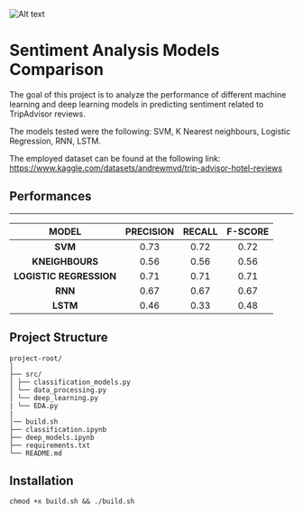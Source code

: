 ![Alt text](https://d3caycb064h6u1.cloudfront.net/wp-content/uploads/2021/06/sentimentanalysishotelgeneric-2048x803-1.jpg)

# Sentiment Analysis Models Comparison
The goal of this project is to analyze the performance of different machine learning and deep learning models in predicting sentiment related to TripAdvisor reviews. 

The models tested were the following: SVM, K Nearest neighbours, Logistic Regression, RNN, LSTM.

The employed dataset can be found at the following link: https://www.kaggle.com/datasets/andrewmvd/trip-advisor-hotel-reviews 

## Performances
-------
| MODEL|PRECISION| RECALL| F-SCORE|
| :-------------:|:-------------:| :-------------:|:-------------:|
| **SVM**      | 0.73| 0.72 |0.72|
|**KNEIGHBOURS**|0.56|0.56|0.56|
|**LOGISTIC REGRESSION**|0.71|0.71|0.71|
|**RNN**|0.67|0.67|0.67|
|**LSTM**|0.46|0.33|0.48|

## Project Structure

```
project-root/
│
├── src/
│ ├── classification_models.py
│ └── data_processing.py
│ └── deep_learning.py
| └── EDA.py
|
│── build.sh
├── classification.ipynb
├── deep_models.ipynb
├── requirements.txt
└── README.md
```
## Installation 
```
chmod +x build.sh && ./build.sh
```
